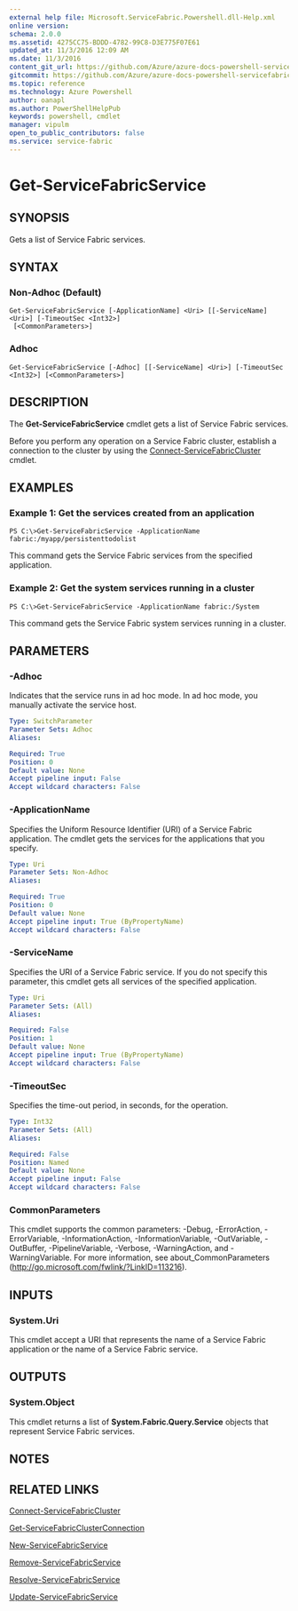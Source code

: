 ```yaml
---
external help file: Microsoft.ServiceFabric.Powershell.dll-Help.xml
online version:
schema: 2.0.0
ms.assetid: 4275CC75-BDDD-4782-99C8-D3E775F07E61
updated_at: 11/3/2016 12:09 AM
ms.date: 11/3/2016
content_git_url: https://github.com/Azure/azure-docs-powershell-servicefabric/blob/live/Service-Fabric-cmdlets/ServiceFabric/vlatest/Get-ServiceFabricService.md
gitcommit: https://github.com/Azure/azure-docs-powershell-servicefabric/blob/1ee1eb862e0b78a20a656aad5e958efd0f11f85c/Service-Fabric-cmdlets/ServiceFabric/vlatest/Get-ServiceFabricService.md
ms.topic: reference
ms.technology: Azure Powershell
author: oanapl
ms.author: PowerShellHelpPub
keywords: powershell, cmdlet
manager: vipulm
open_to_public_contributors: false
ms.service: service-fabric
---
```


# Get-ServiceFabricService

## SYNOPSIS
Gets a list of Service Fabric services.

## SYNTAX

### Non-Adhoc (Default)
```
Get-ServiceFabricService [-ApplicationName] <Uri> [[-ServiceName] <Uri>] [-TimeoutSec <Int32>]
 [<CommonParameters>]
```

### Adhoc
```
Get-ServiceFabricService [-Adhoc] [[-ServiceName] <Uri>] [-TimeoutSec <Int32>] [<CommonParameters>]
```

## DESCRIPTION
The **Get-ServiceFabricService** cmdlet gets a list of Service Fabric services.

Before you perform any operation on a Service Fabric cluster, establish a connection to the cluster by using the [Connect-ServiceFabricCluster](./Connect-ServiceFabricCluster.md) cmdlet.

## EXAMPLES

### Example 1: Get the services created from an application
```
PS C:\>Get-ServiceFabricService -ApplicationName fabric:/myapp/persistenttodolist
```

This command gets the Service Fabric services from the specified application.

### Example 2: Get the system services running in a cluster
```
PS C:\>Get-ServiceFabricService -ApplicationName fabric:/System
```

This command gets the Service Fabric system services running in a cluster.

## PARAMETERS

### -Adhoc
Indicates that the service runs in ad hoc mode.
In ad hoc mode, you manually activate the service host.

```yaml
Type: SwitchParameter
Parameter Sets: Adhoc
Aliases:

Required: True
Position: 0
Default value: None
Accept pipeline input: False
Accept wildcard characters: False
```

### -ApplicationName
Specifies the Uniform Resource Identifier (URI) of a Service Fabric application.
The cmdlet gets the services for the applications that you specify.

```yaml
Type: Uri
Parameter Sets: Non-Adhoc
Aliases:

Required: True
Position: 0
Default value: None
Accept pipeline input: True (ByPropertyName)
Accept wildcard characters: False
```

### -ServiceName
Specifies the URI of a Service Fabric service.
If you do not specify this parameter, this cmdlet gets all services of the specified application.

```yaml
Type: Uri
Parameter Sets: (All)
Aliases:

Required: False
Position: 1
Default value: None
Accept pipeline input: True (ByPropertyName)
Accept wildcard characters: False
```

### -TimeoutSec
Specifies the time-out period, in seconds, for the operation.

```yaml
Type: Int32
Parameter Sets: (All)
Aliases:

Required: False
Position: Named
Default value: None
Accept pipeline input: False
Accept wildcard characters: False
```

### CommonParameters
This cmdlet supports the common parameters: -Debug, -ErrorAction, -ErrorVariable, -InformationAction, -InformationVariable, -OutVariable, -OutBuffer, -PipelineVariable, -Verbose, -WarningAction, and -WarningVariable. For more information, see about_CommonParameters (http://go.microsoft.com/fwlink/?LinkID=113216).

## INPUTS

### System.Uri
This cmdlet accept a URI that represents the name of a Service Fabric application or the name of a Service Fabric service.

## OUTPUTS

### System.Object
This cmdlet returns a list of **System.Fabric.Query.Service** objects that represent Service Fabric services.

## NOTES

## RELATED LINKS

[Connect-ServiceFabricCluster](xref:ServiceFabric/vlatest/Connect-ServiceFabricCluster.md)

[Get-ServiceFabricClusterConnection](xref:ServiceFabric/vlatest/Get-ServiceFabricClusterConnection.md)

[New-ServiceFabricService](xref:ServiceFabric/vlatest/New-ServiceFabricService.md)

[Remove-ServiceFabricService](xref:ServiceFabric/vlatest/Remove-ServiceFabricService.md)

[Resolve-ServiceFabricService](xref:ServiceFabric/vlatest/Resolve-ServiceFabricService.md)

[Update-ServiceFabricService](xref:ServiceFabric/vlatest/Update-ServiceFabricService.md)
